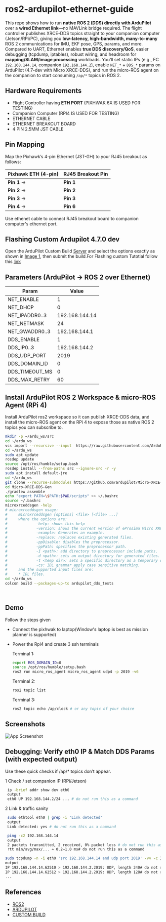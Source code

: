 # ros2-ardupilot-ethernet-guide

This repo shows how to run **native ROS 2 (DDS) directly with ArduPilot** over a **wired Ethernet link**—no MAVLink bridge required. The flight controller publishes XRCE-DDS topics straight to your companion computer (Jetson/RPi/PC), giving you **low-latency, high-bandwidth, many-to-many** ROS 2 communications for IMU, EKF pose, GPS, params, and more. Compared to UART, Ethernet enables **true DDS discovery/QoS**, easier debugging (tcpdump, iptables), robust wiring, and headroom for **mapping/SLAM/image processing** workloads. You’ll set static IPs (e.g., FC `192.168.144.14`, companion `192.168.144.2`), enable `NET_*` + `DDS_*` params on ArduPilot (4.7-dev with Micro XRCE-DDS), and run the micro-ROS agent on the companion to start consuming `/ap/*` topics in ROS 2.



## Hardware Requirements

- Flight Controller having **ETH PORT** (PIXHWAK 6X IS USED FOR TESTING)
- Companion Computer (RPI4 IS USED FOR TESTING)
- ETHERNET CABLE
- ETHERNET BREAKOUT BOARD
- 4 PIN 2.5MM JST CABLE




## Pin Mapping

Map the Pixhawk’s 4-pin Ethernet (JST-GH) to your RJ45 breakout as follows:

| Pixhawk ETH (4-pin) | RJ45 Breakout Pin |
| ------------------- | ----------------- |
| **Pin 1** →         | **Pin 1**         |
| **Pin 2** →         | **Pin 2**         |
| **Pin 3** →         | **Pin 3**         |
| **Pin 4** →         | **Pin 6**         |

Use ethenet cable to connect RJ45 breakout board to companion computer's ethernet port.




## Flashing Custom Ardupilot 4.7.0 dev

Open the ArduPilot Custom Build [Server](https://custom.ardupilot.org/add_build) and select the options exactly as shown in [Image 1](https://github.com/Shreyashkinhikar/ros2-ardupilot-ethernet-guide/blob/main/Image%201.png), then submit the build.For Flashing custom Tutotial follow this [link](https://ardupilot.org/planner/docs/common-loading-firmware-onto-pixhawk.html)



## Parameters (ArduPilot → ROS 2 over Ethernet)

| Param | Value |
|---|---|
| NET_ENABLE | 1 |
| NET_DHCP | 0 |
| NET_IPADDR0..3 | 192.168.144.14 |
| NET_NETMASK | 24 |
| NET_GWADDR0..3 | 192.168.144.1 |
| DDS_ENABLE | 1 |
| DDS_IP0..3 | 192.168.144.2 |  companion’s eth0 (your RPi/Jetson)
| DDS_UDP_PORT | 2019 |  agent port (use same below)
| DDS_DOMAIN_ID | 0 |  ROS2 DOMAIN ID
| DDS_TIMEOUT_MS | 0 | for infinite try
| DDS_MAX_RETRY | 60 |


## Install ArduPilot ROS 2 Workspace & micro-ROS Agent (RPi 4)

Install ArduPilot ros2 workspace so it can publish XRCE-DDS data, and install the micro-ROS agent on the RPi 4 to expose those as native ROS 2 topics you can subscribe to.


```bash
mkdir -p ~/ardu_ws/src
cd ~/ardu_ws
vcs import --recursive --input  https://raw.githubusercontent.com/ArduPilot/ardupilot/master/Tools/ros2/ros2.repos src
cd ~/ardu_ws
sudo apt update
rosdep update
source /opt/ros/humble/setup.bash
rosdep install --from-paths src --ignore-src -r -y
sudo apt install default-jre
cd ~/ardu_ws
git clone --recurse-submodules https://github.com/ardupilot/Micro-XRCE-DDS-Gen.git
cd Micro-XRCE-DDS-Gen
./gradlew assemble
echo "export PATH=\$PATH:$PWD/scripts" >> ~/.bashrc
source ~/.bashrc
microxrceddsgen -help
# microxrceddsgen usage:
#     microxrceddsgen [options] <file> [<file> ...]
#     where the options are:
#             -help: shows this help
#             -version: shows the current version of eProsima Micro XRCE-DDS Gen.
#             -example: Generates an example.
#             -replace: replaces existing generated files.
#             -ppDisable: disables the preprocessor.
#             -ppPath: specifies the preprocessor path.
#             -I <path>: add directory to preprocessor include paths.
#             -d <path>: sets an output directory for generated files.
#             -t <temp dir>: sets a specific directory as a temporary directory.
#             -cs: IDL grammar apply case sensitive matching.
#     and the supported input files are:
#     * IDL files.
cd ~/ardu_ws
colcon build --packages-up-to ardupilot_dds_tests

  
```
    
## Demo

Follow the steps given

- Connect the pixhwak to laptop(Window's laptop is best as mission planner is supported)


- Power the Rpi4 and create 3 ssh terminals

  Terminal 1:
  ```bash
  export ROS_DOMAIN_ID=0
  source /opt/ros/humble/setup.bash
  ros2 run micro_ros_agent micro_ros_agent udp4 -p 2019 -v6

  ```
  Terminal 2:
  ```bash
  ros2 topic list
  ```
  Terminal 3:
  ```bash
  ros2 topic echo /ap/clock # or any topic of your choice
  ```


## Screenshots

![App Screenshot](https://via.placeholder.com/468x300?text=App+Screenshot+Here)


## Debugging: Verify eth0 IP & Match DDS Params (with expected output)
Use these quick checks if /ap/* topics don’t appear.

1 Check / set companion IP (RPi/Jetson)
```bash
 ip -brief addr show dev eth0
 output
 eth0 UP 192.168.144.2/24 ... # do not run this as a command

  ```

2 Link & traffic sanity
```bash
 sudo ethtool eth0 | grep -i 'Link detected'
 output
 Link detected: yes # do not run this as a command

 ping -c2 192.168.144.14
 output
 2 packets transmitted, 2 received, 0% packet loss # do not run this as a command
 rtt min/avg/max/... ≈ 0.2–1.0 ms# do not run this as a command

sudo tcpdump -n -i eth0 'src 192.168.144.14 and udp port 2019' -vv -c 3
output
IP 192.168.144.14.62510 > 192.168.144.2.2019: UDP, length 340# do not run this as a command
IP 192.168.144.14.62512 > 192.168.144.2.2019: UDP, length 128# do not run this as a command
...


  ```

## References
- [ROS2](https://docs.ros.org/en/humble/Installation/Ubuntu-Install-Debs.html)
- [ARDUPILOT](https://ardupilot.org/dev/docs/ros2-over-ethernet.html)
- [CUSTOM BUILD](https://custom.ardupilot.org/add_build)
